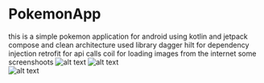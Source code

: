 # PokemonApp
this is a simple pokemon application for android using kotlin and jetpack compose and clean architecture
used library 
dagger hilt for dependency injection
retrofit for api calls
coil for loading images from the internet 
some screenshoots
![alt text](https://i.postimg.cc/vmqLjvtD/Screenshot-1678811153.png)
![alt text](https://i.postimg.cc/hvFxWZz4/Screenshot-1678811158.png)
<br>
![alt text](https://i.postimg.cc/L4fLBSw-J/Screenshot-1678811168.png)

